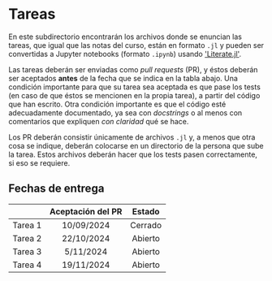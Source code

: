 # Tareas

En este subdirectorio encontrarán los archivos donde se enuncian las tareas, que igual que las notas del curso, están en formato `.jl` y pueden ser convertidas a Jupyter notebooks (formato `.ipynb`) usando ['Literate.jl'](https://github.com/fredrikekre/Literate.jl).

Las tareas deberán ser enviadas como *pull requests* (PR), y éstos deberán ser aceptados **antes** de la fecha que se indica en la tabla abajo. Una condición importante para que su tarea sea aceptada es que pase los tests (en caso de que éstos se mencionen en la propia tarea), a partir del código que han escrito. Otra condición importante es que el código esté adecuadamente documentado, ya sea con *docstrings* o al menos con comentarios que expliquen *con claridad* qué se hace.

Los PR deberán consistir únicamente de archivos `.jl` y, a menos que otra cosa se indique, deberán colocarse en un directorio de la persona que sube la tarea. Estos archivos deberán hacer que los tests pasen correctamente, si eso se requiere.

## Fechas de entrega

|                     | Aceptación del PR    | Estado                   |
| :------------------ | :------------------: | :----------------------: |
| Tarea 1             | 10/09/2024           | Cerrado                  |
| Tarea 2             | 22/10/2024           | Abierto                  |
| Tarea 3             |  5/11/2024           | Abierto                  |
| Tarea 4             | 19/11/2024           | Abierto                  |
